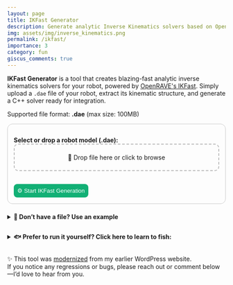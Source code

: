 ```yaml
---
layout: page
title: IKFast Generator
description: Generate analytic Inverse Kinematics solvers based on OpenRAVE's IKFast
img: assets/img/inverse_kinematics.png
permalink: /ikfast/
importance: 3
category: fun
giscus_comments: true
---
```


<p>
  <strong>IKFast Generator</strong> is a tool that creates blazing-fast analytic inverse kinematics solvers for your robot, powered by <a href="http://openrave.org/docs/latest_stable/openravepy/ikfast/" target="_blank">OpenRAVE's IKFast</a>. Simply upload a <code>.dae</code> file of your robot, extract its kinematic structure, and generate a C++ solver ready for integration.
</p>

<p>Supported file format: <strong>.dae</strong> (max size: 100MB)</p>

<form id="uploadForm" class="ikfast-form" onsubmit="event.preventDefault(); uploadFile();">
  <label for="fileInput"><strong>Select or drop a robot model (.dae):</strong></label>
  <div id="dropArea" class="ikfast-drop">
    <input type="file" id="fileInput" accept=".dae" required hidden />
    <div id="dropText">📂 Drop file here or click to browse</div>
  </div>
  <br>
  <button class="ikfast-button" type="submit">⚙️ Start IKFast Generation</button>
</form>

<details style="margin-top: 1.5em;">
  <summary><strong>📁 Don’t have a file? Use an example</strong></summary>
  <div style="display: flex; gap: 1em; flex-wrap: wrap;">
    <a href="{{ '/assets/3d/abb_irb52_7_120.dae' | relative_url }}" download>
      <button type="button" class="ikfast-button">⬇️ Download Example</button>
    </a>
  </div>
  <small style="opacity: 0.75;">Use it with: baselink = <code>0</code>, eelink = <code>8</code>, solver = <code>Transform6D</code>, and leave free indices empty.</small>
</details>

<div id="ikfast-results" style="display:none;">
  <hr />
  <p><strong>Link Info:</strong></p>
  <p>
    Below you should see a graph of your robot. For each link its index and parents should be shown.<br />
    <small style="color: grey;">(In case of error or no output at all, please check that the joint limits are defined in your robot file.)</small>
  </p>
  <pre id="ikfast-link-info" class="ikfast-pre">Waiting for upload...</pre>

  <div id="ikfastFormContainer" style="display:none;">
    <hr />
    <p>
      <strong>Generate IKFast Solver:</strong><br>
      Provide parameters for the solver generation below. Refer to the <a href="http://openrave.org/docs/latest_stable/openravepy/ikfast/" target="_blank">IKFast docs</a> for info about free indices and solver types.
    </p>

    <form id="ikfastForm" class="ikfast-form" onsubmit="event.preventDefault(); generateSolver();">
      <label for="baselink">Base link index:</label>
      <input type="text" id="baselink" required />

      <label for="eelink">End effector link index:</label>
      <input type="text" id="eelink" required />

      <label for="freeindices">Free indices (comma-separated):</label>
      <input type="text" id="freeindices" placeholder="e.g. 0,3,5" />

      <label for="solver">Solver type:</label>
      <select id="solver" required>
        <option value="transform6d">Transform6D</option>
        <option value="rotation3d">Rotation3D</option>
        <option value="translation3d">Translation3D</option>
        <option value="direction3d">Direction3D</option>
        <option value="ray4d">Ray4D</option>
        <option value="lookat3d">Lookat3D</option>
        <option value="translationdirection5d">TranslationDirection5D</option>
        <option value="translationxy2d">TranslationXY2D</option>
        <option value="translationxyorientation3d">TranslationXYOrientation3D</option>
        <option value="translationxaxisangle4d">TranslationXAxisAngle4D</option>
        <option value="translationyaxisangle4d">TranslationYAxisAngle4D</option>
        <option value="translationzaxisangle4d">TranslationZAxisAngle4D</option>
      </select>

      <button class="ikfast-button" type="submit">⚙️ Generate Solver</button>
    </form>

  </div>

  <div id="ikfast-solver-output" style="display:none;">
    <hr />
    <p><strong>Solver Logs:</strong></p>
    <pre id="ikfast-solver-log" class="ikfast-pre"></pre>
    <a id="downloadSolverLink" style="display:none;" download>⬇️ Download Generated Solver</a>
  </div>
</div>

<details style="margin-top: 2em;">
  <summary><strong>🐟 Prefer to run it yourself? Click here to learn to fish:</strong></summary>
  <p style="margin-top: 1em;">
    To try it locally, first <strong>download the example file above</strong> (or use your own). Then run this command in your terminal (assuming you have <a href="https://www.docker.com/">Docker</a> set up):
  </p>
  <pre class="ikfast-pre">docker run --rm \\
  -v $(pwd):/data \\
  hamzamerzic/openrave-py3 \\
  python3 -m openravepy._openravepy_.ikfast \\
    --robot /data/abb_irb52_7_120.dae \\
    --iktype transform6d \\
    --baselink 0 \\
    --eelink 8 \\
    --savefile /data/ikfast_output.cpp
</pre>
</details>

<p style="margin-top: 2em;">
  ✨ This tool was <a href="https://hamzamerzic.info/blog/2025/website-migration/">modernized</a> from my earlier WordPress website.<br />
  If you notice any regressions or bugs, please reach out or comment below—I’d love to hear from you.
</p>

<script>
async function uploadFile() {
  const file = document.getElementById("fileInput").files[0];
  const responseEl = document.getElementById("ikfast-link-info");

  if (!file) return alert("Please select a file.");
  if (file.size > 100 * 1024 * 1024) return alert("File size must be under 100MB.");
  if (!file.name.toLowerCase().endsWith(".dae")) return alert("Only .dae files are supported.");

  document.getElementById("ikfast-results").style.display = "block";
  responseEl.textContent = "⏳ Uploading and analyzing...";

  const formData = new FormData();
  formData.append("file", file);

  try {
    const res = await fetch("https://robot-link-info-692118822266.europe-west1.run.app/robot_link_info", {
      method: "POST",
      body: formData
    });

    const text = await res.text();
    responseEl.textContent = res.ok ? text : "❌ Error: " + text;

    if (res.ok) {
      document.getElementById("ikfastFormContainer").style.display = "block";
    }
  } catch (err) {
    responseEl.textContent = "❌ Upload failed: " + err.message;
  }
}

async function generateSolver() {
  const baselink = document.getElementById("baselink").value.trim();
  const eelink = document.getElementById("eelink").value.trim();
  if (baselink === "" || eelink === "") {
    alert("Please provide both base link and end effector link indices.");
    return;
  }

  const solverLogEl = document.getElementById("ikfast-solver-log");
  const downloadLink = document.getElementById("downloadSolverLink");
  const solverOutputBlock = document.getElementById("ikfast-solver-output");

  solverOutputBlock.style.display = "block";
  solverLogEl.textContent = "";
  downloadLink.style.display = "none";

  const file = document.getElementById("fileInput").files[0];
  const formData = new FormData();
  formData.append("file", file);
  formData.append("solver", document.getElementById("solver").value);
  formData.append("baselink", baselink);
  formData.append("eelink", eelink);
  formData.append("freeindices", document.getElementById("freeindices").value);

  try {
    const res = await fetch("https://ikfast-solver-692118822266.europe-west1.run.app/generate_solver", {
      method: "POST",
      body: formData
    });

    const reader = res.body.getReader();
    const decoder = new TextDecoder("utf-8");

    let logBuffer = "";
    let cppBuffer = "";
    let insideCpp = false;

    while (true) {
      const { done, value } = await reader.read();
      if (done) break;

      let chunk = decoder.decode(value, { stream: true });

      if (chunk.includes("📎 Begin generated ikfast_output.cpp")) {
        insideCpp = true;
        chunk = chunk.split("📎 Begin generated ikfast_output.cpp\n\n").pop();
      } else if (chunk.includes("📎 End of ikfast_output.cpp")) {
        chunk = chunk.split("📎 End of ikfast_output.cpp")[0];
        cppBuffer += chunk;

        const blob = new Blob([cppBuffer], { type: "text/plain" });
        const url = URL.createObjectURL(blob);
        downloadLink.href = url;
        downloadLink.download = "ikfast_generated.cpp";
        downloadLink.style.display = "inline-block";

        insideCpp = false;
        cppBuffer = "";
        continue;
      }

      if (insideCpp) {
        cppBuffer += chunk;
      } else {
        logBuffer += chunk;
        solverLogEl.textContent = logBuffer;
        solverLogEl.scrollTop = solverLogEl.scrollHeight;
      }
    }
  } catch (err) {
    solverLogEl.textContent = "❌ Solver generation failed: " + err.message;
  }
}

document.addEventListener("DOMContentLoaded", () => {
  const dropArea = document.getElementById("dropArea");
  const fileInput = document.getElementById("fileInput");
  const dropText = document.getElementById("dropText");

  const updateDropText = () => {
    dropText.textContent = fileInput.files.length > 0
      ? `📁 Selected: ${fileInput.files[0].name}`
      : "📂 Drop file here or click to browse";
  };

  dropArea.addEventListener("click", () => fileInput.click());
  ["dragenter", "dragover"].forEach(event =>
    dropArea.addEventListener(event, e => {
      e.preventDefault();
      dropArea.classList.add("highlight");
    })
  );
  ["dragleave", "drop"].forEach(event =>
    dropArea.addEventListener(event, e => {
      e.preventDefault();
      dropArea.classList.remove("highlight");
    })
  );
  dropArea.addEventListener("drop", e => {
    fileInput.files = e.dataTransfer.files;
    updateDropText();
  });
  fileInput.addEventListener("change", updateDropText);
});
</script>

<style>
.ikfast-form {
  padding: 1em;
  border: 1px solid var(--border-color, #ccc);
  border-radius: 12px;
  max-width: 500px;
}

.ikfast-form label {
  margin-top: 1em;
  display: block;
  font-weight: bold;
}

.ikfast-form input,
.ikfast-form select {
  font-size: 1em;
  padding: 0.5em;
  margin-bottom: 0.8em;
  width: 100%;
  box-sizing: border-box;
  border: 1px solid #ccc;
  border-radius: 6px;
}

.ikfast-button {
  background-color: #12b075;
  color: white;
  cursor: pointer;
  border: none;
  border-radius: 8px;
  transition: background 0.2s ease;
  margin-top: 1em;
  padding: 0.6em;
}

.ikfast-button:hover {
  background-color: #0e8d5d;
}

.ikfast-drop {
  border: 2px dashed #bbb;
  padding: 1.5em;
  text-align: center;
  cursor: pointer;
  border-radius: 10px;
  transition: background 0.3s ease;
}

.ikfast-drop.highlight {
  background: #e0ffe8;
}

.ikfast-pre {
  padding: 1em;
  white-space: pre-wrap;
  word-wrap: break-word;
  background: #eee;
  border-radius: 8px;
  max-height: 600px;
  overflow: auto;
  scroll-behavior: smooth;
}

#downloadSolverLink {
  display: none;
  margin-top: 1em;
  padding: 0.6em;
  background-color: #12b075;
  border-radius: 6px;
  text-decoration: none;
  color: white;
  font-weight: bold;
  text-align: center;
}

#downloadSolverLink:hover {
  background-color: #0e8d5d;
}
</style>
